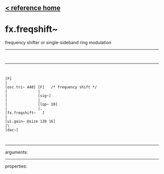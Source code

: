 [< reference home](ceammc_lib.html)
---

# fx.freqshift~


frequency shifter or single-sideband ring modulation

---

<br>


---


```


[F]
|
[osc.tri~ 440] [F]   /* frequency shift */
|              |
|              [sig~]
|              |
|              [lop~ 10]
|              |.
[fx.freqshift~   ]
|
[ui.gain~ @size 120 16]
|\
[dac~]

            
```

---
arguments:


---
properties:


